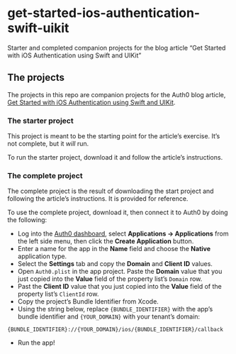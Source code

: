 # get-started-ios-authentication-swift-uikit
Starter and completed companion projects for the blog article “Get Started with iOS Authentication using Swift and UIKit”

## The projects

The projects in this repo are companion projects for the Auth0 blog article, [Get Started with iOS Authentication using Swift and UIKit](https://auth0.com/blog/get-started-ios-authentication-swift-uikit/).


### The starter project

This project is meant to be the starting point for the article’s exercise. It’s not complete, but it _will_ run.

To run the starter project, download it and follow the article’s instructions.


### The complete project

The complete project is the result of downloading the start project and following the article’s instructions. It is provided for reference.

To use the complete project, download it, then connect it to Auth0 by doing the following:

* Log into the [Auth0 dashboard](https://manage.auth0.com/dashboard/), select **Applications → Applications** from the left side menu, then click the **Create Application** button.
* Enter a name for the app in the **Name** field and choose the **Native** application type.
* Select the **Settings** tab and copy the **Domain** and **Client ID** values.
* Open `Auth0.plist` in the app project. Paste the **Domain** value that you just copied into the **Value** field of the property list’s `Domain` row.
* Past the **Client ID** value that you just copied into the **Value** field of the property list’s `ClientId` row.
* Copy the project’s Bundle Identifier from Xcode.
* Using the string below, replace `{BUNDLE_IDENTIFIER}` with the app’s bundle identifier and `{YOUR_DOMAIN}` with your tenant’s domain:

```
{BUNDLE_IDENTIFIER}://{YOUR_DOMAIN}/ios/{BUNDLE_IDENTIFIER}/callback
```

* Run the app!



 